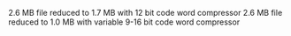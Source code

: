 2.6 MB file reduced to 1.7 MB with 12 bit code word compressor
2.6 MB file reduced to 1.0 MB with variable 9-16 bit code word compressor
